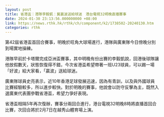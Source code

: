 ```yaml
---
layout: post
title: 省港盃｜港隊李毅凱：冀贏波送給球迷　港台電視32明晚直播賽事
date: 2024-01-30 23:13:56.000000000 +08:00
link: https://news.rthk.hk/rthk/ch/component/k2/1738502-20240130.htm
categories: rthk
---
```


第42屆省港盃首回合賽事，明晚於旺角大球場進行，港隊與廣東隊今日傍晚分別到場實地操練。

港隊早前於卡塔爾完成亞洲盃賽事，其中明晚有份出賽的李毅凱說，回港後球隊讓他放假數天，狀態恢復得不錯，今次省港盃希望帶著一班U23球員，可以踢一場「好波」給大家看，「贏波」送給球迷。

廣東隊球員史亮表示，近10年香港足球發展迅速，因為有青訓，以及與外國球員比賽經驗較多，所以進步較快。對於明晚的賽事，他說會以防守反擊為主，既然入選廣東代表團參戰省港盃，希望力爭好表現。

省港盃相隔5年再次復辦，賽事分兩回合進行，港台電視32明晚8時將直播首回合比賽，次回合將於2月7日在越秀山體育場上演。
